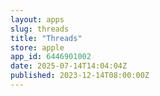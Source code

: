 ```yaml
---
layout: apps
slug: threads
title: "Threads"
store: apple
app_id: 6446901002
date: 2025-07-14T14:04:04Z
published: 2023-12-14T08:00:00Z
---
```

